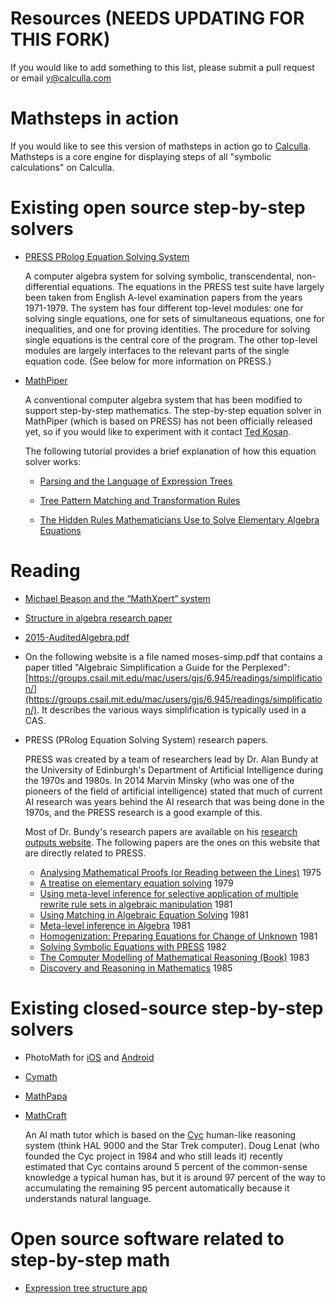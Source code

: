 # Resources (NEEDS UPDATING FOR THIS FORK)

If you would like to add something to this list, please submit a pull request or email
y@calculla.com

# Mathsteps in action

If you would like to see this version of mathsteps in action go to [Calculla](https://calculla.com). Mathsteps
is a core engine for displaying steps of all "symbolic calculations" on Calculla.

# Existing open source step-by-step solvers

- [PRESS PRolog Equation Solving System](https://github.com/maths/PRESS)

  A computer algebra system for solving symbolic, transcendental,
  non-differential equations. The equations in the PRESS test suite have
  largely been taken from English A-level examination papers from the years
  1971-1979. The system has four different top-level modules: one for solving
  single equations, one for sets of simultaneous equations, one for
  inequalities, and one for proving identities. The procedure for solving
  single equations is the central core of the program. The other top-level
  modules are largely interfaces to the relevant parts of the single equation
  code. (See below for more information on PRESS.)

- [MathPiper](http://mathpiper.org)

  A conventional computer algebra system that has been modified to support
  step-by-step mathematics. The step-by-step equation solver in MathPiper
  (which is based on PRESS) has not been officially released yet, so if you
  would like to experiment with it contact [Ted
  Kosan](https://github.com/tkosan).

  The following tutorial provides a brief explanation of how this equation
  solver works:

  - [Parsing and the Language of Expression Trees](http://patternmatics.org/temp_1/mathfuture/lesson4/)

  - [Tree Pattern Matching and Transformation Rules](http://patternmatics.org/temp_1/mathfuture/lesson5/)

  - [The Hidden Rules Mathematicians Use to Solve Elementary Algebra Equations](http://patternmatics.org/temp_1/mathfuture/lesson6/)

# Reading

- [Michael Beason and the “MathXpert” system](https://www.helpwithmath.com/)
- [Structure in algebra research paper](http://pat-thompson.net/PDFversions/1987StrucInAlg.pdf)
- [2015-AuditedAlgebra.pdf](https://github.com/socraticorg/mathsteps/files/723419/2015-AuditedAlgebra.pdf)
- On the following website is a file named moses-simp.pdf that contains a paper
  titled "Algebraic Simplification a Guide for the Perplexed":
  [https://groups.csail.mit.edu/mac/users/gjs/6.945/readings/simplification/](https://groups.csail.mit.edu/mac/users/gjs/6.945/readings/simplification/). It describes the various ways
  simplification is typically used in a CAS.
- PRESS (PRolog Equation Solving System) research papers.

  PRESS was created by a team of researchers lead by Dr. Alan Bundy at the
  University of Edinburgh's Department of Artificial Intelligence during the
  1970s and 1980s. In 2014 Marvin Minsky (who was one of the pioneers of the
  field of artificial intelligence) stated that much of current AI research
  was years behind the AI research that was being done in the 1970s, and the
  PRESS research is a good example of this.

  Most of Dr. Bundy's research papers are
  available on his [research outputs website](http://www.research.ed.ac.uk/portal/en/persons/alan-bundy%28bfb547ed-a4df-4a6c-b1be-8ecd9b13419f%29/publications.html?pageSize=all&page=0).
  The following papers are the ones on this website that are directly related to PRESS.

  - [Analysing Mathematical Proofs (or Reading between the Lines)](<http://www.research.ed.ac.uk/portal/en/publications/analysing-mathematical-proofs-or-reading-between-the-lines(73c17f1f-acc9-491a-a1b0-845149769bbe).html>) 1975
  - [A treatise on elementary equation solving](<http://www.research.ed.ac.uk/portal/en/publications/a-treatise-on-elementary-equation-solving(735e584b-8d45-41e5-b530-910ed2967844).html>) 1979
  - [Using meta-level inference for selective application of multiple rewrite rule sets in algebraic manipulation](<http://www.research.ed.ac.uk/portal/en/publications/using-metalevel-inference-for-selective-application-of-multiple-rewrite-rule-sets-in-algebraic-manipulation(aeed06b9-a6cc-4d57-8801-8a07bda98e95).html>) 1981
  - [Using Matching in Algebraic Equation Solving](<http://www.research.ed.ac.uk/portal/en/publications/using-matching-in-algebraic-equation-solving(dd8c9205-12f6-4512-a79e-325c2d9d6420).html>) 1981
  - [Meta-level inference in Algebra](<http://www.research.ed.ac.uk/portal/en/publications/metalevel-inference-in-algebra(13ca87c0-3025-4adf-8fc1-8ecf7973e3f6).html>) 1981
  - [Homogenization: Preparing Equations for Change of Unknown](<http://www.research.ed.ac.uk/portal/en/publications/homogenization-preparing-equations-for-change-of-unknown(42be6027-6add-46c3-ad69-0a03324a4e33).html>) 1981
  - [Solving Symbolic Equations with PRESS](<http://www.research.ed.ac.uk/portal/en/publications/solving-symbolic-equations-with-press(40cf51b3-fae3-4ebc-b4b6-c02111db4f49).html>) 1982
  - [The Computer Modelling of Mathematical Reasoning (Book)](<http://www.research.ed.ac.uk/portal/en/publications/the-computer-modelling-of-mathematical-reasoning(1ddb87c0-1de3-402b-9dce-986b72bf9a65).html>) 1983
  - [Discovery and Reasoning in Mathematics](<http://www.research.ed.ac.uk/portal/en/publications/discovery-and-reasoning-in-mathematics(cbc8b80d-90cb-4cf9-a5f9-1de6fd8c1bbc).html>) 1985

# Existing closed-source step-by-step solvers

- PhotoMath for [iOS](https://itunes.apple.com/ca/app/photomath-camera-calculator/id919087726?mt=8)
  and [Android](https://play.google.com/store/apps/details?id=com.microblink.photomath&hl=en)
- [Cymath](https://www.cymath.com/)
- [MathPapa](https://www.mathpapa.com/algebra-calculator.html)
- [MathCraft](http://www.cyc.com/mathcraft/)

  An AI math tutor which is based on the
  [Cyc](https://en.wikipedia.org/wiki/Cyc) human-like reasoning system (think
  HAL 9000 and the Star Trek computer). Doug Lenat (who founded the Cyc
  project in 1984 and who still leads it) recently estimated that Cyc contains
  around 5 percent of the common-sense knowledge a typical human has, but it
  is around 97 percent of the way to accumulating the remaining 95 percent
  automatically because it understands natural language.

# Open source software related to step-by-step math

- [Expression tree structure app](http://patternmatics.org/test/expression_structure.html)

